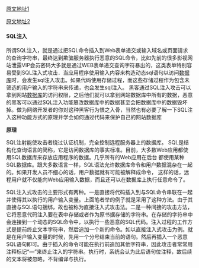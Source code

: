 [原文地址1](https://blog.csdn.net/helloc0de/article/details/75949239)

[原文地址2](https://blog.csdn.net/qq_36617521/article/details/53633420)



#### SQL注入

 所谓SQL注入，就是通过把SQL命令插入到Web表单递交或输入域名或页面请求的查询字符串，最终达到欺骗服务器执行恶意的SQL命令，比如先前的很多影视网站泄露VIP会员密码大多就是通过WEB表单递交查询字符暴出的，这类表单特别容易受到SQL注入式攻击．当应用程序使用输入内容来构造动态sql语句以访问[数据库](http://lib.csdn.net/base/mysql)时，会发生sql注入攻击。如果代码使用存储过程，而这些存储过程作为包含未筛选的用户输入的字符串来传递，也会发生sql注入。 黑客通过SQL注入攻击可以拿到网站[数据库](http://lib.csdn.net/base/mysql)的访问权限，之后他们就可以拿到网站数据库中所有的数据，恶意的黑客可以通过SQL注入功能篡改数据库中的数据甚至会把数据库中的数据毁坏掉。做为网络开发者的你对这种黑客行为恨之入骨，当然也有必要了解一下SQL注入这种功能方式的原理并学会如何通过代码来保护自己的网站数据库

**原理**

SQL注射能使攻击者绕过认证机制，完全控制远程服务器上的数据库。 SQL是结构化查询语言的简称，它是访问数据库的事实标准。目前，大多数Web应用都使用SQL数据库来存放应用程序的数据。几乎所有的Web应用在后台 都使用某种SQL数据库。跟大多数语言一样，SQL语法允许数据库命令和用户数据混杂在一起的。如果开发人员不细心的话，用户数据就有可能被解释成命令， 这样的话，远程用户就不仅能向Web应用输入数据，而且还可以在数据库上执行任意命令了。

​     SQL注入式攻击的主要形式有两种。一是直接将代码插入到与SQL命令串联在一起并使得其以执行的用户输入变量。上面笔者举的例子就是采用了这种方法。由于其直接与SQL语句捆绑，故也被称为直接注入式攻击法。二是一种间接的攻击方法，它将恶意代码注入要在表中存储或者作为原书据存储的字符串。在存储的字符串中会连接到一个动态的SQL命令中，以执行一些恶意的SQL代码。注入过程的工作方式是提前终止文本字符串，然后追加一个新的命令。如以直接注入式攻击为例。就是在用户输入变量的时候，先用一个分号结束当前的语句。然后再插入一个恶意SQL语句即可。由于插入的命令可能在执行前追加其他字符串，因此攻击者常常用注释标记“—”来终止注入的字符串。执行时，系统会认为此后语句位注释，故后续的文本将被忽略，不背编译与执行。